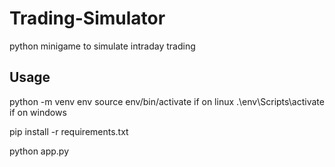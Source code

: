 # Trading-Simulator
python minigame to simulate intraday trading

## Usage
python -m venv env
source env/bin/activate if on linux
.\env\Scripts\activate if on windows

pip install -r requirements.txt

python app.py